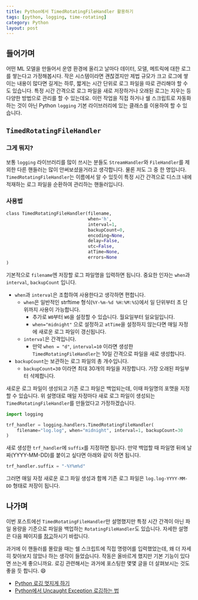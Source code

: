 ```yaml
---
title: Python에서 TimedRotatingFileHandler 활용하기
tags: [python, logging, time-rotating]
category: Python
layout: post
---
```


## 들어가며

어떤 ML 모델을 만들어서 운영 환경에 올리고 날마다 데이터, 모델, 메트릭에 대한 로그를 쌓는다고 가정해봅시다. 작은 시스템이라면 괜찮겠지만 제법 규모가 크고 로그에 쌓이는 내용이 많다면 길게는 하루, 짧게는 시간 단위로 로그 파일을 따로 관리해야 할 수도 있습니다. 특정 시간 간격으로 로그 파일을 새로 저장하거나 오래된 로그는 지우는 등 다양한 방법으로 관리를 할 수 있는데요. 이런 작업을 직접 하거나 쉘 스크립트로 자동화하는 것이 아닌 Python `logging` 기본 라이브러리에 있는 클래스를 이용하여 할 수 있습니다.

## `TimedRotatingFileHandler`

### 그게 뭐지?

보통 `logging` 라이브러리를 많이 쓰시는 분들도 `StreamHandler`와 `FileHandler`를 제외한 다른 핸들러는 많이 안써보셨을거라고 생각합니다. 물론 저도 그 중 한 명입니다. `TimedRotatingFileHandler`는 이름에서 알 수 있듯이 특정 시간 간격으로 디스크 내에 적재하는 로그 파일을 순환하여 관리하는 핸들러입니다. 

### 사용법

```python
class TimedRotatingFileHandler(filename, 
                               when='h', 
                               interval=1,
                               backupCount=0,
                               encoding=None,
                               delay=False,
                               utc=False,
                               atTime=None,
                               errors=None
)
```

기본적으로 `filename`엔 저장할 로그 파일명을 입력하면 됩니다. 중요한 인자는 `when`과 `interval`, `backupCount` 입니다.

- `when`과 `interval`은 조합하여 사용한다고 생각하면 편합니다.
	- `when`은 일반적인 strftime 형식(`%Y-%m-%d %H:%M:%S`)에서 일 단위부터 초 단위까지 사용이 가능합니다.
		- 추가로 `W0`부터 `W6`을 설정할 수 있습니다. 월요일부터 일요일입니다.
		- `when="midnight"` 으로 설정하고 `atTime`을 설정하지 않는다면 매일 자정에 새로운 로그 파일이 갱신됩니다.
	- `interval`은 간격입니다.
		- 만약 `when = "d"`, `interval=10` 이라면 생성한 `TimedRotatingFileHandler`는 10일 간격으로 파일을 새로 생성합니다.
- `backupCount`는 보관하는 로그 파일의 총 개수입니다.
	- `backupCount=30` 이라면 최대 30개의 파일을 저장합니다. 가장 오래된 파일부터 삭제합니다.

새로운 로그 파일이 생성되고 기존 로그 파일은 백업되는데, 이때 파일명의 포맷을 지정할 수 있습니다. 위 설명대로 매일 자정마다 새로 로그 파일이 생성되는 `TimedRotatingFileHandler`를 만들었다고 가정하겠습니다.

```python
import logging

trf_handler = logging.handlers.TimedRotatingFileHandler(
    filename="log.log", when="midnight", interval=1, backupCount=30
)
```

새로 생성한 `trf_handler`에 `suffix`를 지정하면 됩니다. 만약 백업할 때 파일명 뒤에 날짜(YYYY-MM-DD)를 붙이고 싶다면 아래와 같이 하면 됩니다.

```python
trf_handler.suffix = "-%Y%m%d"
```

그러면 매일 자정 새로운 로그 파일 생성과 함께 기존 로그 파일은 `log.log-YYYY-MM-DD` 형태로 저장이 됩니다.

## 나가며

이번 포스트에선 `TimedRotatingFileHandler`만 설명했지만 특정 시간 간격이 아닌 파일 용량을 기준으로 파일을 백업하는 `RotatingFileHandler`도 있습니다. 자세한 설명은 다음 페이지를 [참고](https://docs.python.org/ko/3/library/logging.handlers.html#rotatingfilehandler)하시기 바랍니다.

과거에 이 핸들러를 몰랐을 때는 쉘 스크립트에 직접 명령어를 입력했었는데, 왜 더 자세히 찾아보지 않았나 하는 생각이 들었습니다. 작동은 올바르게 했지만 기본 기능이 있다면 쓰는게 좋으니까요. 로깅 관련해서는 과거에 포스팅한 몇몇 글을 더 살펴보시는 것도 좋을 듯 합니다. 😄
- [Python 로깅 멋지게 하기](https://otzslayer.github.io/python/2021/10/18/python-logging-with-rich.html)
- [Python에서 Uncaught Exception 로깅하는 법](https://otzslayer.github.io/python/2021/11/26/logging-uncaught-exception-in-python.html)